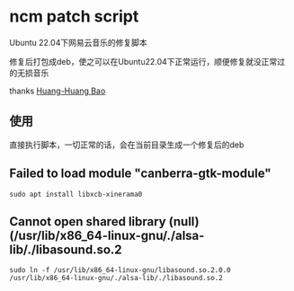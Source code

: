 # ncm patch script

Ubuntu 22.04下网易云音乐的修复脚本

修复后打包成deb，使之可以在Ubuntu22.04下正常运行，顺便修复就没正常过的无损音乐

thanks [Huang-Huang Bao](https://blog.eh5.me/fix-ncm-flac-playing/)

## 使用

直接执行脚本，一切正常的话，会在当前目录生成一个修复后的deb

## Failed to load module "canberra-gtk-module"
```
sudo apt install libxcb-xinerama0
```

##  Cannot open shared library (null) (/usr/lib/x86_64-linux-gnu/./alsa-lib/./libasound.so.2 
```
sudo ln -f /usr/lib/x86_64-linux-gnu/libasound.so.2.0.0 /usr/lib/x86_64-linux-gnu/./alsa-lib/./libasound.so.2
```
